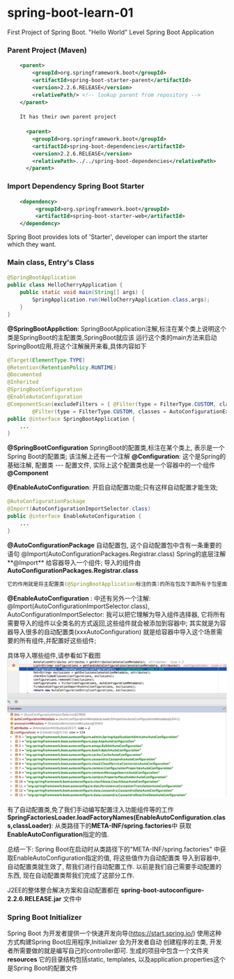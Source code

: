 # spring-boot-learn-01
First Project of Spring Boot.
"Hello World" Level Spring Boot Application

### Parent Project (Maven)
```xml
    <parent>
        <groupId>org.springframework.boot</groupId>
        <artifactId>spring-boot-starter-parent</artifactId>
        <version>2.2.6.RELEASE</version>
        <relativePath/> <!-- lookup parent from repository -->
    </parent>

    It has their own parent project

      <parent>
        <groupId>org.springframework.boot</groupId>
        <artifactId>spring-boot-dependencies</artifactId>
        <version>2.2.6.RELEASE</version>
        <relativePath>../../spring-boot-dependencies</relativePath>
      </parent>
```

### Import Dependency Spring Boot Starter
```xml
    <dependency>
         <groupId>org.springframework.boot</groupId>
         <artifactId>spring-boot-starter-web</artifactId>
    </dependency>
```

Spring Boot provides lots of 'Starter', developer can import the starter which they want.

### Main class, Entry's Class
```java
@SpringBootApplication
public class HelloCherryApplication {
    public static void main(String[] args) {
        SpringApplication.run(HelloCherryApplication.class,args);
    }
}
```

**@SpringBootAppliction**: SpringBootApplication注解,标注在某个类上说明这个类是SpringBoot的主配置类,SpringBoot就应该
运行这个类的main方法来启动SpringBoot应用,将这个注解展开来看,具体内容如下

```java
@Target(ElementType.TYPE)
@Retention(RetentionPolicy.RUNTIME)
@Documented
@Inherited
@SpringBootConfiguration
@EnableAutoConfiguration
@ComponentScan(excludeFilters = { @Filter(type = FilterType.CUSTOM, classes = TypeExcludeFilter.class),
		@Filter(type = FilterType.CUSTOM, classes = AutoConfigurationExcludeFilter.class) })
public @interface SpringBootApplication {
    ...
}
```

**@SpringBootConfiguration** SpringBoot的配置类,标注在某个类上, 表示是一个Spring Boot的配置类; 该注解上还有一个注解
**@Configuration**: 这个是Spring的基础注解, 配置类 --- 配置文件, 实际上这个配置类也是一个容器中的一个组件 **@Component**



**@EnableAutoConfiguration**: 开启自动配置功能;只有这样自动配置才能生效;

```java
@AutoConfigurationPackage
@Import(AutoConfigurationImportSelector.class)
public @interface EnableAutoConfiguration {
    ...
}
```

**@AutoConfigurationPackage** 自动配置包, 这个自动配置包中含有一条重要的语句 @Import(AutoConfigurationPackages.Registrar.class)
Spring的底层注解**@Import** 给容器导入一个组件; 导入的组件由**AutoConfigurationPackages.Registrar.class**
```java
它的作用就是将主配置类(@SpringBootApplication标注的类)的所在包及下面所有子包里面所有组件扫描到Spring容器中
```



**@EnableAutoConfiguration** : 中还有另外一个注解:
@Import(AutoConfigurationImportSelector.class), AutoConfigurationImportSelector: 我可以把它理解为导入组件选择器,
它将所有需要导入的组件以全类名的方式返回,这些组件就会被添加到容器中; 其实就是为容器导入很多的自动配置类(xxxAutoConfiguration)
就是给容器中导入这个场景需要的所有组件,并配置好这些组件;

具体导入哪些组件,请参看如下截图
![导入的组件](https://github.com/liu-zhenhua-hua/Play-With-SpringBoot/blob/master/spring-boot-learn-01/images/components.png)


有了自动配置类,免了我们手动编写配置注入功能组件等的工作<br/>
**SpringFactoriesLoader.loadFactoryNames(EnableAutoConfiguration.class,classLoader)**: 从类路径下的**META-INF/spring.factories**中
获取**EnableAutoConfiguration**指定的值.


总结一下: Spring Boot在启动时从类路径下的"META-INF/spring.factories" 中获取EnableAutoConfiguration指定的值, 将这些值作为自动配置类
导入到容器中, 自动配置类就生效了, 帮我们进行自动配置工作. 以前是我们自己需要手动配置的东西, 现在自动配置类帮我们完成了这部分工作.



J2EE的整体整合解决方案和自动配置都在 **spring-boot-autoconfigure-2.2.6.RELEASE.jar** 文件中



### Spring Boot Initializer
Spring Boot 为开发者提供一个快速开发向导(https://start.spring.io/) 使用这种方式构建Spring Boot应用程序,Initializer 会为开发者自动
创建程序的主类, 开发者所需要做的就是编写自己的controller即可. 生成的项目中包含一个文件夹**resources** 它的目录结构包括static, templates,
以及application.properties这个是Spring Boot的配置文件
